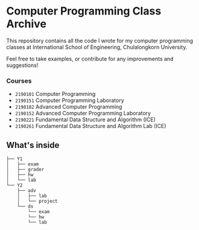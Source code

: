 # Computer Programming Class Archive

This repository contains all the code I wrote for my computer programming classes at International School of Engineering, Chulalongkorn University.

Feel free to take examples, or contribute for any improvements and suggestions!

### Courses

- `2190101` Computer Programming
- `2190151` Computer Programming Laboratory
- `2190102` Advanced Computer Programming
- `2190152` Advanced Computer Programming Laboratory
- `2190221` Fundamental Data Structure and Algorithm (ICE)
- `2190261` Fundamental Data Structure and Algorithm Lab (ICE)

## What's inside

```
├── Y1
│   ├── exam
│   ├── grader
│   ├── hw
│   └── lab
└── Y2
    ├── adv
    │   ├── lab
    │   └── project
    └── ds
        └── exam
        └── hw
        └── lab
```
